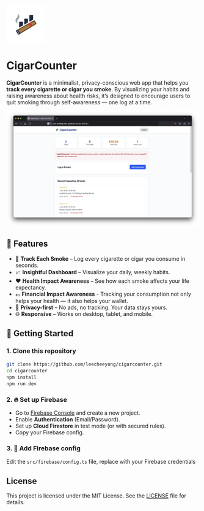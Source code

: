 <img src="./public/logo.png" width="100"> 

# CigarCounter

**CigarCounter** is a minimalist, privacy-conscious web app that helps you **track every cigarette or cigar you smoke**. By visualizing your habits and raising awareness about health risks, it’s designed to encourage users to quit smoking through self-awareness — one log at a time.

![preview screenshot](./public/preview.webp)

## 🌟 Features

- 📅 **Track Each Smoke** – Log every cigarette or cigar you consume in seconds.
- 📈 **Insightful Dashboard** – Visualize your daily, weekly habits.
- ❤️ **Health Impact Awareness** – See how each smoke affects your life expectancy.
- 💶 **Financial Impact Awareness** - Tracking your consumption not only helps your health — it also helps your wallet.
- 🔐 **Privacy-first** – No ads, no tracking. Your data stays yours.
- 🌐 **Responsive** – Works on desktop, tablet, and mobile.

## 🚀 Getting Started

### 1. Clone this repository
```bash
git clone https://github.com/leecheeyong/cigarcounter.git
cd cigarcounter
npm install
npm run dev
```

### 2. 🔥 Set up Firebase

- Go to [Firebase Console](https://console.firebase.google.com/) and create a new project.
- Enable **Authentication** (Email/Password).
- Set up **Cloud Firestore** in test mode (or with secured rules).
- Copy your Firebase config.

### 3. 📄 Add Firebase config

Edit the `src/firebase/config.ts` file, replace with your Firebase credentials

## License
This project is licensed under the MIT License. See the [LICENSE](/LICENSE) file for details.